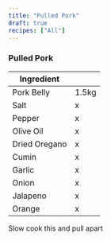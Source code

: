 ```yaml
---
title: "Pulled Pork"
draft: true
recipes: ["All"]
---
```


### Pulled Pork

| Ingredient |  |
| ----- | ----- |
| Pork Belly | 1.5kg  |
| Salt | x |
| Pepper |  x |
| Olive Oil | x |
| Dried Oregano |  x |
| Cumin |  x |
| Garlic |  x |
| Onion |  x |
| Jalapeno |  x |
| Orange |  x |

Slow cook this and pull apart